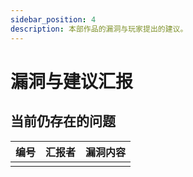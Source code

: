 ```yaml
---
sidebar_position: 4
description: 本部作品的漏洞与玩家提出的建议。
---
```


# 漏洞与建议汇报

## 当前仍存在的问题

| 编号 | 汇报者 | 漏洞内容 |
| --- | --- | --- |
|  |  |  |
